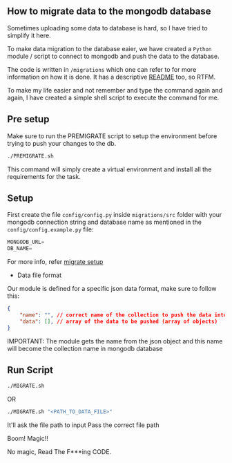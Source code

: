 ## How to migrate data to the mongodb database

Sometimes uploading some data to database is hard, so I have tried to simplify it here.

To make data migration to the database eaier, we have created a `Python` module / script to connect to mongodb and push the data to the database.

The code is written in `/migrations` which one can refer to for more information on how it is done. It has a descriptive [README](https://github.com/TheShiveshNetwork/kernel-panic/blob/main/migrations/README.md) too, so RTFM.

To make my life easier and not remember and type the command again and again, I have created a simple shell script to execute the command for me.

## Pre setup

Make sure to run the PREMIGRATE script to setup the environment before trying to push your changes to the db.

```sh
./PREMIGRATE.sh
```

This command will simply create a virtual environment and install all the requirements for the task.

## Setup

First create the file `config/config.py` inside `migrations/src` folder with your mongodb connection string and database name as mentioned in the `config/config.example.py` file:

```py
MONGODB_URL=
DB_NAME=
```

For more info, refer [migrate setup](https://github.com/TheShiveshNetwork/kernel-panic/blob/main/migrations/README.md#migrate-script)

- Data file format

Our module is defined for a specific json data format, make sure to follow this:

```json
{
    "name": "", // correct name of the collection to push the data into
    "data": [], // array of the data to be pushed (array of objects)
}
```

IMPORTANT: The module gets the name from the json object and this name will become the collection name in mongodb database

## Run Script

```sh
./MIGRATE.sh
```

OR

```sh
./MIGRATE.sh "<PATH_TO_DATA_FILE>"
```

It'll ask the file path to input
Pass the correct file path

Boom! Magic!!

No magic, Read The F***ing CODE.
